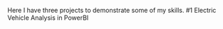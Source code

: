 Here I have three projects to demonstrate some of my skills.
#1 Electric Vehicle Analysis in PowerBI


